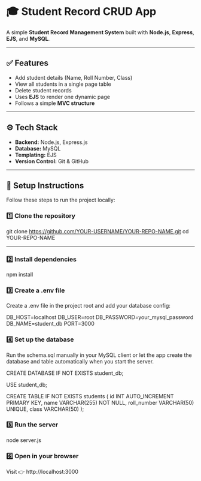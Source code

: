 # 🎓 Student Record CRUD App

A simple **Student Record Management System** built with **Node.js**, **Express**, **EJS**, and **MySQL**.

---

## ✅ Features

- Add student details (Name, Roll Number, Class)
- View all students in a single page table
- Delete student records
- Uses **EJS** to render one dynamic page
- Follows a simple **MVC structure**

---

## ⚙️ Tech Stack

- **Backend:** Node.js, Express.js
- **Database:** MySQL
- **Templating:** EJS
- **Version Control:** Git & GitHub

---

## 🚀 Setup Instructions

Follow these steps to run the project locally:

### 1️⃣ Clone the repository


git clone https://github.com/YOUR-USERNAME/YOUR-REPO-NAME.git
cd YOUR-REPO-NAME

---

 ### 2️⃣ Install dependencies

npm install

### 3️⃣ Create a .env file
Create a .env file in the project root and add your database config:

DB_HOST=localhost
DB_USER=root
DB_PASSWORD=your_mysql_password
DB_NAME=student_db
PORT=3000

### 4️⃣ Set up the database
Run the schema.sql manually in your MySQL client or let the app create the database and table automatically when you start the server.


CREATE DATABASE IF NOT EXISTS student_db;

USE student_db;

CREATE TABLE IF NOT EXISTS students (
  id INT AUTO_INCREMENT PRIMARY KEY,
  name VARCHAR(255) NOT NULL,
  roll_number VARCHAR(50) UNIQUE,
  class VARCHAR(50)
);

### 5️⃣ Run the server

node server.js

### 6️⃣ Open in your browser
Visit 👉 http://localhost:3000
